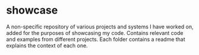 # showcase
A non-specific repository of various projects and systems I have worked on, added for the purposes of showcasing my code.
Contains relevant code and examples from different projects. Each folder contains a readme that explains the context of each one.
